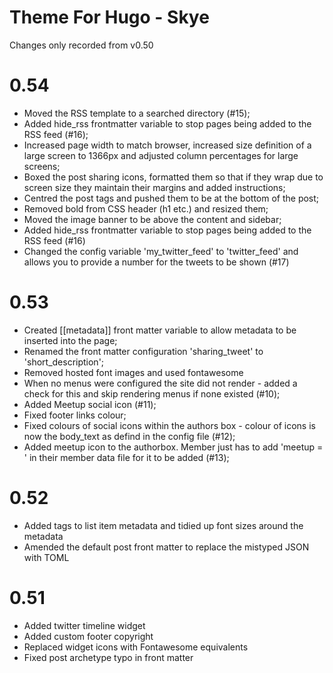 # Theme For Hugo - Skye

Changes only recorded from v0.50

# 0.54

* Moved the RSS template to a searched directory (#15);
* Added hide_rss frontmatter variable to stop pages being added to the RSS feed (#16);
* Increased page width to match browser, increased size definition of a large screen to 1366px and adjusted column percentages for large screens;
* Boxed the post sharing icons, formatted them so that if they wrap due to screen size they maintain their margins and added instructions;
* Centred the post tags and pushed them to be at the bottom of the post;
* Removed bold from CSS header (h1 etc.) and resized them;
* Moved the image banner to be above the content and sidebar; 
* Added hide_rss frontmatter variable to stop pages being added to the RSS feed (#16)
* Changed the config variable 'my_twitter_feed' to 'twitter_feed' and allows you to provide a number for the tweets to be shown (#17)

# 0.53

* Created [[metadata]] front matter variable to allow metadata to be inserted into the page;
* Renamed the front matter configuration 'sharing_tweet' to 'short_description'; 
* Removed hosted font images and used fontawesome
* When no menus were configured the site did not render - added a check for this and skip rendering menus if none existed (#10);
* Added Meetup social icon (#11);
* Fixed footer links colour;
* Fixed colours of social icons within the authors box - colour of icons is now the body_text as defind in the config file (#12);
* Added meetup icon to the authorbox. Member just has to add 'meetup = <meetup name>' in their member data file for it to be added (#13);

# 0.52

* Added tags to list item metadata and tidied up font sizes around the metadata
* Amended the default post front matter to replace the mistyped JSON with TOML

# 0.51

* Added twitter timeline widget
* Added custom footer copyright
* Replaced widget icons with Fontawesome equivalents
* Fixed post archetype typo in front matter
